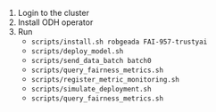 1. Login to the cluster
2. Install ODH operator
3. Run
   * `scripts/install.sh robgeada FAI-957-trustyai`
   * `scripts/deploy_model.sh`
   * `scripts/send_data_batch batch0`
   * `scripts/query_fairness_metrics.sh`
   * `scripts/register_metric_monitoring.sh`
   * `scripts/simulate_deployment.sh`
   * `scripts/query_fairness_metrics.sh`